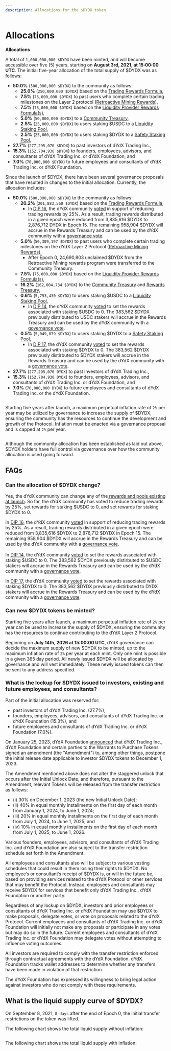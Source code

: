 ```yaml
---
description: Allocations for the $DYDX token.
---
```


# Allocations

**Allocations**

A total of `1,000,000,000 $DYDX` have been minted, and will become accessible over five (5) years, starting on **August 3rd, 2021, at 15:00:00 UTC**. The initial five-year allocation of the total supply of $DYDX was as follows:

* **50.0%** (`500,000,000 $DYDX`) to the community as follows:
  * **25.0%** (`250,000,000 $DYDX`) based on the [Trading Rewards Formula](https://docs.dydx.community/dydx-governance/rewards/trading-rewards),&#x20;
  * **7.5%** (`75,000,000 $DYDX`) to past users who complete certain trading milestones on the Layer 2 protocol ([Retroactive Mining Rewards](https://docs.dydx.community/dydx-governance/rewards/retroactive-mining-rewards)),
  * **7.5%** (`75,000,000 $DYDX`) based on the [Liquidity Provider Rewards Formula(s)](https://docs.dydx.community/dydx-governance/rewards/liquidity-provider-rewards),
  * **5.0%** (`50,000,000 $DYDX`) to a [Community Treasury](https://docs.dydx.community/dydx-governance/start-here/community-treasury/),
  * **2.5%** (`25,000,000 $DYDX`) to users staking $USDC to a [Liquidity Staking Pool](https://docs.dydx.community/dydx-governance/staking-pools/liquidity-staking-pool),
  * **2.5%** (`25,000,000 $DYDX`) to users staking $DYDX to a [Safety Staking Pool](https://docs.dydx.community/dydx-governance/staking-pools/safety-staking-pool),
* **27.7%** (`277,295,070 $DYDX`) to past investors of dYdX Trading Inc.,
* **15.3%** (`152,704,930 $DYDX`) to founders, employees, advisors, and consultants of dYdX Trading Inc. or dYdX Foundation, and&#x20;
* **7.0%** (`70,000,000 $DYDX`) to future employees and consultants of dYdX Trading Inc. or dYdX Foundation.

Since the launch of $DYDX, there have been several governance proposals that have resulted in changes to the initial allocation. Currently, the allocation includes:

* **50.0%** (`500,000,000 $DYDX`) to the community as follows:
  * **20.2%** (`201,883,560 $DYDX`) based on the [Trading Rewards Formula](https://docs.dydx.community/dydx-governance/rewards/trading-rewards),&#x20;
    * In [DIP 16](https://github.com/dydxfoundation/dip/blob/master/content/dips/DIP-16.md), the dYdX community [voted](https://dydx.community/dashboard/proposal/8) in support of reducing trading rewards by 25%. As a result, trading rewards distributed in a given epoch were reduced from 3,835,616 $DYDX to 2,876,712 DYDX in Epoch 15. The remaining 958,904 $DYDX will accrue in the Rewards Treasury and can be used by the dYdX community with a [governance vote](https://docs.dydx.community/dydx-governance/voting-and-governance/governance-parameters).
  * **5.0%** (`50,309,197 $DYDX`) to past users who complete certain trading milestones on the dYdX Layer 2 Protocol ([Retroactive Mining Rewards](../rewards/retroactive-mining-rewards.md)),
    * After Epoch 0, 24,690,803 unclaimed $DYDX  from the Retroactive Mining rewards program were transferred to the Community Treasury.
  * **7.5%** (`75,000,000 $DYDX`) based on the [Liquidity Provider Rewards Formula(s)](https://docs.dydx.community/dydx-governance/rewards/liquidity-provider-rewards),
  * **16.2%** (`162,004,734 $DYDX`) to the [Community Treasury](https://docs.dydx.community/dydx-governance/start-here/community-treasury/) and [Rewards Treasury](https://docs.dydx.community/dydx-governance/start-here/rewards-treasury),
  * **0.6%** (`5,753,430 $DYDX`) to users staking $USDC to a [Liquidity Staking Pool](https://docs.dydx.community/dydx-governance/staking-pools/liquidity-staking-pool),
    * In [DIP 14](https://github.com/dydxfoundation/dip/blob/master/content/dips/DIP-14.md), the dYdX community [voted](https://dydx.community/dashboard/proposal/7) to set the rewards associated with staking $USDC to 0. The 383,562 $DYDX previously distributed to USDC stakers will accrue in the Rewards Treasury and can be used by the dYdX community with a [governance vote](https://docs.dydx.community/dydx-governance/voting-and-governance/governance-parameters).
  * **0.5%** (`5,049,079 $DYDX`) to users staking $DYDX to a [Safety Staking Pool](https://docs.dydx.community/dydx-governance/staking-pools/safety-staking-pool),
    * In [DIP 17](https://github.com/dydxfoundation/dip/blob/master/content/dips/DIP-17.md), the dYdX community [voted](https://dydx.community/dashboard/proposal/9) to set the rewards associated with staking $DYDX to 0. The 383,562 $DYDX previously distirbuted to $DYDX stakers will accrue in the Rewards Treasury and can be used by the dYdX community with a [governance vote](https://docs.dydx.community/dydx-governance/voting-and-governance/governance-parameters).
* **27.7%** (`277,295,070 DYDX`) to past investors of dYdX Trading Inc.,
* **15.3%** (`152,704,930 DYDX`) to founders, employees, advisors, and consultants of dYdX Trading Inc. or dYdX Foundation, and
* **7.0%** (`70,000,000 DYDX`) to future employees and consultants of dYdX Trading Inc. or the dYdX Foundation.

<figure><img src="../.gitbook/assets/Screenshot 2023-01-20 at 4.19.16 PM.png" alt=""><figcaption></figcaption></figure>

Starting five years after launch, a maximum perpetual inflation rate of `2%` per year may be utilized by governance to increase the supply of $DYDX, ensuring the community has the resources to continue the development and growth of the Protocol. Inflation must be enacted via a governance proposal and is capped at `2%` per year.

<figure><img src="../.gitbook/assets/Screenshot 2023-01-20 at 4.19.21 PM.png" alt=""><figcaption></figcaption></figure>

Although the community allocation has been established as laid out above, $DYDX holders have full control via governance over how the community allocation is used going forward.

## **FAQs**

### Can the allocation of $DYDX change?&#x20;

Yes, the dYdX community can change any of the[ rewards and pools existing at launch](../voting-and-governance/governance-parameters.md). So far, the dYdX community has voted to reduce trading rewards by 25%, set rewards for staking $USDC to 0, and set rewards for staking $DYDX to 0.

In [DIP 16](https://github.com/dydxfoundation/dip/blob/master/content/dips/DIP-16.md), the dYdX community [voted](https://dydx.community/dashboard/proposal/8) in support of reducing trading rewards by 25%. As a result, trading rewards distributed in a given epoch were reduced from 3,835,616 $DYDX to 2,876,712 $DYDX in Epoch 15. The remaining 958,904 $DYDX will accrue in the Rewards Treasury and can be used by the dYdX community with a [governance vote](https://docs.dydx.community/dydx-governance/voting-and-governance/governance-parameters).\
\
&#x20;In [DIP 14](https://github.com/dydxfoundation/dip/blob/master/content/dips/DIP-14.md), the dYdX community [voted](https://dydx.community/dashboard/proposal/7) to set the rewards associated with staking $USDC to 0. The 383,562 $DYDX previously distirbuted to $USDC stakers will accrue in the Rewards Treasury and can be used by the dYdX community with a [governance vote](https://docs.dydx.community/dydx-governance/voting-and-governance/governance-parameters).

In [DIP 17](https://github.com/dydxfoundation/dip/blob/master/content/dips/DIP-17.md), the dYdX community [voted](https://dydx.community/dashboard/proposal/9) to set the rewards associated with staking $DYDX to 0. The 383,562 $DYDX previously distirbuted to DYDX stakers will accrue in the Rewards Treasury and can be used by the dYdX community with a [governance vote](https://docs.dydx.community/dydx-governance/voting-and-governance/governance-parameters).

### **Can new $DYDX tokens be minted?**

Starting five years after launch, a maximum perpetual inflation rate of `2%` per year can be used to increase the supply of $DYDX, ensuring the community has the resources to continue contributing to the dYdX Layer 2 Protocol.

Beginning on **July 14th, 2026 at 15:00:00 UTC**, dYdX governance can decide the maximum supply of new $DYDX to be minted, up to the maximum inflation rate of `2%` per year at each mint. Only one mint is possible in a given 365 day period. All newly issued $DYDX will be allocated by governance and will vest immediately. These newly issued tokens can then be sent to any address specified.

### **What is the lockup for $DYDX issued to investors, existing and future employees, and consultants?**

Part of the initial allocation was reserved for:

* past investors of dYdX Trading Inc. (27.7%),
* founders, employees, advisors, and consultants of dYdX Trading Inc. or dYdX Foundation (15.3%), and
* future employees and consultants of dYdX Trading Inc. or dYdX Foundation (7.0%).

On January 25, 2023, dYdX Foundation [announced](https://dydx.foundation/blog/lock-up-extension) that dYdX Trading Inc., dYdX Foundation and certain parties to the Warrants to Purchase Tokens signed an amendment (the "Amendment") to, among other things, postpone the initial release date applicable to investor $DYDX tokens to December 1, 2023.

The Amendment mentioned above does not alter the staggered unlock that occurs after the Initial Unlock Date, and therefore, pursuant to the Amendment, relevant Tokens will be released from the transfer restriction as follows:&#x20;

* (i) 30% on December 1, 2023 (the new Initial Unlock Date);
* (ii) 40% in equal monthly installments on the first day of each month from January 1, 2024, to June 1, 2024;&#x20;
* (iii) 20% in equal monthly installments on the first day of each month from July 1, 2024, to June 1, 2025; and&#x20;
* (iv) 10% in equal monthly installments on the first day of each month from July 1, 2025, to June 1, 2026.

Various founders, employees, advisors, and consultants of dYdX Trading Inc. and dYdX Foundation are also subject to the transfer restriction schedule set forth in the Amendment.

All employees and consultants also will be subject to various vesting schedules that could result in them losing their rights to $DYDX. No employee’s or consultant’s receipt of $DYDX is, or will in the future be, based on providing services related to the dYdX Protocol or other services that may benefit the Protocol. Instead, employees and consultants may receive $DYDX for services that benefit only dYdX Trading Inc., dYdX Foundation or another party.

Regardless of any lockup on $DYDX, investors and prior employees or consultants of dYdX Trading Inc. or dYdX Foundation may use $DYDX to make proposals, delegate votes, or vote on proposals related to the dYdX Protocol. Current employees and consultants of dYdX Trading Inc. or dYdX Foundation will initially not make any proposals or participate in any votes but may do so in the future. Current employees and consultants of dYdX Trading Inc. or dYdX Foundation may delegate votes without attempting to influence voting outcomes.

All investors are required to comply with the transfer restriction enforced through contractual agreements with the dYdX Foundation. dYdX Foundation tracks wallet addresses to determine whether any transfers have been made in violation of that restriction.

The dYdX Foundation has expressed its willingness to bring legal action against investors who do not comply with these requirements.

## What is the liquid supply curve of $DYDX?

On September 8, 2021, `8 days` after the end of Epoch 0, the initial transfer restrictions on the token was lifted.

The following chart shows the total liquid supply without inflation:

<figure><img src="../.gitbook/assets/liquid-supply-total-issuance.png" alt=""><figcaption></figcaption></figure>

The following chart shows the total liquid supply with inflation:

<figure><img src="../.gitbook/assets/liquid-supply-total issuance-2%-inflation.png" alt=""><figcaption></figcaption></figure>
